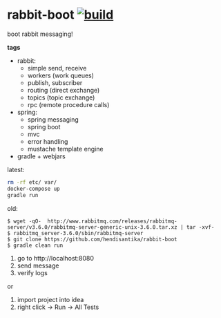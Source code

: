 rabbit-boot [![build](https://travis-ci.org/daggerok/rabbit-boot.svg?branch=master)](https://travis-ci.org/daggerok/rabbit-boot)
===========

boot rabbit messaging!

**tags**

- rabbit:
  - simple send, receive
  - workers (work queues)
  - publish, subscriber
  - routing (direct exchange)
  - topics (topic exchange)
  - rpc (remote procedure calls)
- spring:
  - spring messaging
  - spring boot
  - mvc
  - error handling
  - mustache template engine
- gradle + webjars

latest:
```bash
rm -rf etc/ var/
docker-compose up
gradle run
```

old:

```shell
$ wget -qO-  http://www.rabbitmq.com/releases/rabbitmq-server/v3.6.0/rabbitmq-server-generic-unix-3.6.0.tar.xz | tar -xvf-
$ rabbitmq_server-3.6.0/sbin/rabbitmq-server
$ git clone https://github.com/hendisantika/rabbit-boot
$ gradle clean run
```

1. go to http://localhost:8080 
2. send message
3. verify logs

or

1. import project into idea
2. right click -> Run -> All Tests
